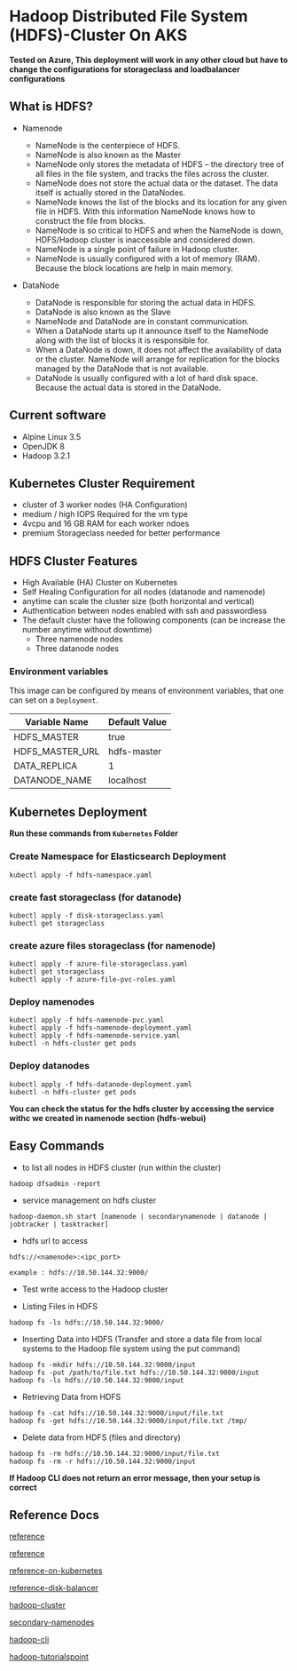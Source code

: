 # Hadoop Distributed File System (HDFS)-Cluster On AKS

**Tested on Azure, This deployment will work in any other cloud but have to change the configurations for storageclass and loadbalancer configurations**

## What is HDFS?

* Namenode
	* NameNode is the centerpiece of  HDFS.
	* NameNode is also known as the Master
	* NameNode only stores the metadata of HDFS – the directory tree of all files in the file system, and tracks the files across the cluster.
	* NameNode does not store the actual data or the dataset. The data itself is actually stored in the DataNodes.
	* NameNode knows the list of the blocks and its location for any given file in HDFS. With this information NameNode knows how to construct the file from blocks.
	* NameNode is so critical to HDFS and when the NameNode is down, HDFS/Hadoop cluster is inaccessible and considered down.
	* NameNode is a single point of failure in Hadoop cluster.
	* NameNode is usually configured with a lot of memory (RAM). Because the block locations are help in main memory.

* DataNode
	* DataNode is responsible for storing the actual data in HDFS.
	* DataNode is also known as the Slave
	* NameNode and DataNode are in constant communication.
	* When a DataNode starts up it announce itself to the NameNode along with the list of blocks it is responsible for.
	* When a DataNode is down, it does not affect the availability of data or the cluster. NameNode will arrange for replication for the blocks managed by the DataNode that is not available.
	* DataNode is usually configured with a lot of hard disk space. Because the actual data is stored in the DataNode.



## Current software

* Alpine Linux 3.5
* OpenJDK 8
* Hadoop 3.2.1


## Kubernetes Cluster Requirement

* cluster of 3 worker nodes (HA Configuration)
* medium / high IOPS Required for the vm type
* 4vcpu and 16 GB RAM for each worker ndoes
* premium Storageclass needed for better performance


## HDFS Cluster Features

* High Available (HA) Cluster on Kubernetes
* Self Healing Configuration for all nodes (datanode and namenode)
* anytime can scale the cluster size (both horizontal and vertical)
* Authentication between nodes enabled with ssh and passwordless
* The default cluster have the following components (can be increase the number anytime without downtime)
	* Three namenode nodes
 	* Three datanode nodes


### Environment variables

This image can be configured by means of environment variables, that one can set on a `Deployment`.

| Variable Name | Default Value |
|---------------|---------------|
| HDFS_MASTER | true |
| HDFS_MASTER_URL | hdfs-master |
| DATA_REPLICA | 1 |
| DATANODE_NAME | localhost |



## Kubernetes Deployment 

**Run these commands from `Kubernetes` Folder**


### Create Namespace for Elasticsearch Deployment
```
kubectl apply -f hdfs-namespace.yaml
```

### create fast storageclass (for datanode)
```
kubectl apply -f disk-storageclass.yaml
kubectl get storageclass
```

### create azure files storageclass (for namenode)
```
kubectl apply -f azure-file-storageclass.yaml
kubectl get storageclass
kubectl apply -f azure-file-pvc-roles.yaml
```


### Deploy namenodes
```
kubectl apply -f hdfs-namenode-pvc.yaml
kubectl apply -f hdfs-namenode-deployment.yaml
kubectl apply -f hdfs-namenode-service.yaml
kubectl -n hdfs-cluster get pods
```

### Deploy datanodes
```
kubectl apply -f hdfs-datanode-deployment.yaml
kubectl -n hdfs-cluster get pods
```


**You can check the status for the hdfs cluster by accessing the service withc we created in namenode section (hdfs-webui)**


## Easy Commands

* to list all nodes in HDFS cluster (run within the cluster)
```
hadoop dfsadmin -report
```

* service management on hdfs cluster
```
hadoop-daemon.sh start [namenode | secondarynamenode | datanode | jobtracker | tasktracker]
```

* hdfs url to access 
```
hdfs://<namenode>:<ipc_port>

example : hdfs://10.50.144.32:9000/
```

* Test write access to the Hadoop cluster

* Listing Files in HDFS
```
hadoop fs -ls hdfs://10.50.144.32:9000/
```

* Inserting Data into HDFS (Transfer and store a data file from local systems to the Hadoop file system using the put command)
```
hadoop fs -mkdir hdfs://10.50.144.32:9000/input 
hadoop fs -put /path/to/file.txt hdfs://10.50.144.32:9000/input
hadoop fs -ls hdfs://10.50.144.32:9000/input
```

* Retrieving Data from HDFS
```
hadoop fs -cat hdfs://10.50.144.32:9000/input/file.txt
hadoop fs -get hdfs://10.50.144.32:9000/input/file.txt /tmp/
```

* Delete data from HDFS (files and directory)
```
hadoop fs -rm hdfs://10.50.144.32:9000/input/file.txt
hadoop fs -rm -r hdfs://10.50.144.32:9000/input
```

**If Hadoop CLI does not return an error message, then your setup is correct**





## Reference Docs

[reference](https://www.linode.com/docs/databases/hadoop/how-to-install-and-set-up-hadoop-cluster/)

[reference](https://www.tutorialspoint.com/hadoop/hadoop_multi_node_cluster.htm)

[reference-on-kubernetes](https://blog.hasura.io/getting-started-with-hdfs-on-kubernetes-a75325d4178c/#f452)

[reference-disk-balancer](https://dzone.com/articles/how-to-use-the-new-hdfs-intra-datanode-disk-balanc)

[hadoop-cluster](https://www.edureka.co/blog/how-to-set-up-hadoop-cluster-with-hdfs-high-availability/)

[secondary-namenodes](http://blog.madhukaraphatak.com/secondary-namenode---what-it-really-do/)

[hadoop-cli](https://docs.splunk.com/Documentation/HadoopConnect/1.2.5/DeployHadoopConnect/HadoopCLI)

[hadoop-tutorialspoint](https://www.tutorialspoint.com/hadoop/hadoop_hdfs_operations.htm)